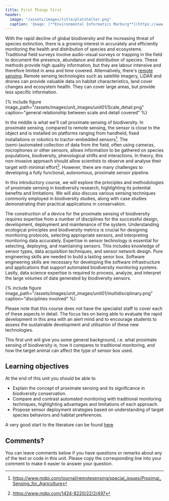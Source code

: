 ```yaml
---
title: First Things First
header:
  image: "/assets/images/title/platzhalter.png"
  caption: 'Image: [**Environmental Informatics Marburg**](https://www.uni-marburg.de/en/fb19/disciplines/physisch/environmentalinformatics)'
---
```



<!--more-->

With the rapid decline of global biodiversity and the increasing threat of species extinction, there is a growing interest in accurately and efficiently monitoring the health and distribution of species and ecosystems. Traditional field surveys involve audio-visual surveys or trapping in the field to document the presence, abundance and distribution of species. These methods provide high quality information, but they are labour intensive and therefore limited in area and time covered.
Alternatively, there's [remote sensing](https://github.com/GeoMOER/moer-bsc-project-seminar-remote-sensing). Remote sensing technologies such as satellite imagery, LiDAR and drones can provide valuable data on habitat characteristics, land cover changes and ecosystem health. They can cover large areas, but provide less specific information.

{% include figure image_path="/assets/images/unit_images/unit01/Scale_detail.png" caption="general relationship between scale and detail covered" %}

In the middle is what we'll call proximate sensing of biodiversity.
In proximate sensing, compared to remote sensing, the sensor is close to the object and is installed on platforms ranging from handheld, fixed installations or robotics to tractor-embedded sensors[^1]. 
The (semi-)automated collection of data from the field, often using cameras, microphones or other sensors, allows information to be gathered on species populations, biodiversity, phenological shifts and interactions. In theory, this non-invasive approach should allow scientists to observe and analyse their target with minimal effort[^2]. However, there are many challenges to developing a fully functional, autonomous, proximate sensor pipeline.

In this introductory course, we will explore the principles and methodologies of proximate sensing in biodiversity research, highlighting its potential benefits and limitations. We will also discuss various sensing techniques commonly employed in biodiversity studies, along with case studies demonstrating their practical applications in conservation.

The construction of a device for the proximate sensing of biodiversity requires expertise from a number of disciplines for the successful design, development, deployment and maintenance of the system.
Understanding ecological principles and biodiversity metrics is crucial for designing monitoring protocols, selecting appropriate sensors, and interpreting monitoring data accurately. Expertise in sensor technology is essential for selecting, deploying, and maintaining sensors. This includes knowledge of sensor types, data acquisition techniques, and sensor network design. Pure engineering skills are needed to build a lasting senor box. Software engineering skills are necessary for developing the software infrastructure and applications that support automated biodiversity monitoring systems. Lastly, data science expertise is required to process, analyze, and interpret the large volumes of data generated by biodiversity sensors. 

{% include figure image_path="/assets/images/unit_images/unit01/multidisciplinary.png" caption="disciplines involved" %}

Please note that this course does not have the specialist staff to cover each of these aspects in detail. The focus lies on being able to evaluate the rapid development in this area with an alert mind and to encourage students to assess the sustainable development and utilisation of these new technologies.



This first unit will give you some general background, i.e. what proximate sensing of biodiversity is, how it compares to traditional monitoring, and how the target animal can affect the type of sensor box used.

## Learning objectives
At the end of this unit you should be able to 
* Explain the concept of proximate sensing and its significance in biodiversity conservation.
* Compare and contrast automated monitoring with traditional monitoring techniques, highlighting advantages and limitations of each approach.
* Propose sensor deployment strategies based on understanding of target species behaviors and habitat preferences.


A very good start to the literature can be found [here](https://www.pnas.org/doi/full/10.1073/pnas.2002545117)


[^1]:https://www.mdpi.com/journal/remotesensing/special_issues/Proximal_Sensing_for_Agriculture
[^2]:https://www.mdpi.com/1424-8220/22/2/497

## Comments?
You can leave comments below if you have questions or remarks about any of the text or code in this unit. 
Please copy the corresponding line into your comment to make it easier to answer your question.

<script src="https://utteranc.es/client.js" repo="GeoMOER/moer-bsc-mpg-proximate-sensing" issue-term="moer-bsc-mpg-proximate-sensing_unit01" theme="github-light" crossorigin="anonymous" async> </script> 
